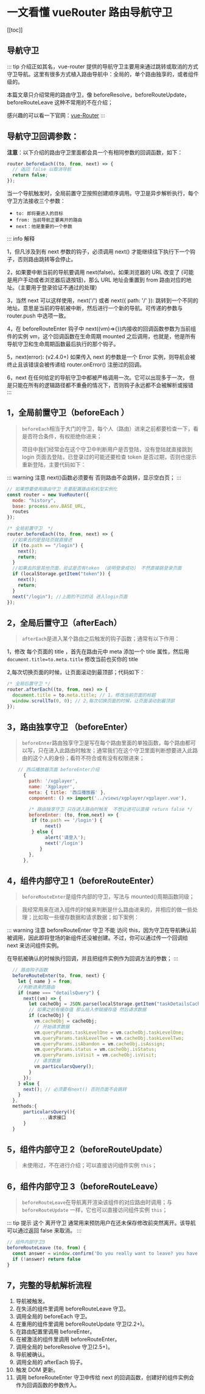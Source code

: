 # 一文看懂 vueRouter 路由导航守卫

[[toc]]

## 导航守卫

::: tip 介绍正如其名，vue-router 提供的导航守卫主要用来通过跳转或取消的方式守卫导航。这里有很多方式植入路由导航中：全局的，单个路由独享的，或者组件级的。

本篇文章只介绍常用的路由守卫，像 beforeResolve，beforeRouteUpdate，beforeRouteLeave 这种不常用的不在介绍；

感兴趣的可以看一下官网：[vue-Router](https://router.vuejs.org/zh/guide/advanced/navigation-guards.html) 
:::

## 导航守卫回调参数：

**注意**：以下介绍的路由守卫里面都会具一个有相同参数的回调函数，如下：

```javascript
router.beforeEach((to, from, next) => {
  // 返回 false 以取消导航
  return false;
});
```

当一个导航触发时，全局前置守卫按照创建顺序调用。守卫是异步解析执行，每个守卫方法接收三个参数：

- `to: 即将要进入的目标`
- `from: 当前导航正要离开的路由`
- `next：他是重要的一个参数`

::: info 解释

1，但凡涉及到有 next 参数的钩子，必须调用 next() 才能继续往下执行下一个钩子，否则路由跳转等会停止。

2，如果要中断当前的导航要调用 next(false)。如果浏览器的 URL 改变了 (可能是用户手动或者浏览器后退按钮)，那么 URL 地址会重置到 from 路由对应的地址。（主要用于登录验证不通过的处理） 

3，当然 next 可以这样使用，next('/') 或者 next({ path: '/' }): 跳转到一个不同的地址。意思是当前的导航被中断，然后进行一个新的导航。可传递的参数与 router.push 中选项一致。

4，在 beforeRouteEnter 钩子中 next((vm)=>{})内接收的回调函数参数为当前组件的实例 vm，这个回调函数在生命周期 mounted 之后调用，也就是，他是所有导航守卫和生命周期函数最后执行的那个钩子。

5，next(error): (v2.4.0+) 如果传入 next 的参数是一个 Error 实例，则导航会被终止且该错误会被传递给 router.onError() 注册过的回调。

6，next 在任何给定的导航守卫中都被严格调用一次。它可以出现多于一次， 但是只能在所有的逻辑路径都不重叠的情况下，否则钩子永远都不会被解析或报错
:::


## 1，全局前置守卫（beforeEach ）

> `beforeEach`相当于大门的守卫，每个人（路由）进来之前都要检查一下，看是否符合条件，有权拒绝你进来；
> 
> 项目中我们经常会在这个守卫中判断用户是否登陆，没有登陆就直接跳到 login 页面去登陆，已登录过的可能还要检查 token 是否过期，否则也提示重新登陆，主要代码如下：
> 

::: warning 注意
next()函数必须要有 否则路由不会跳转，显示空白页；
:::


```javascript
// 如果想要使用路由守卫 先要配置路由和机型实例化
const router = new VueRouter({
  mode: "history",
  base: process.env.BASE_URL,
  routes
});

/* 全局前置守卫  */
router.beforeEach((to, from, next) => {
  //如果去的是登陆页就直接进
  if (to.path == "/login") {
    next();
    return;
  }
  //如果去的是其他页面，验证是否有token （说明登录成功） 不然直接跳登录页面
  if (localStorage.getItem("token")) {
    next();
    return;
  }
  next("/login"); //上面的不过的话 进入login页面
});
```

## 2，全局后置守卫（afterEach）

> `afterEach`是进入某个路由之后触发的钩子函数；通常有以下作用： 

1，修改 每个页面的 title ，首先在路由元中 meta 添加一个 title 属性，然后用`document.title=to.meta.title` 修改当前也买你的 title 

2,每次切换页面的时候，让页面滚动到最顶部；代码如下：

```javascript
/* 全局后置守卫 */
router.afterEach((to, from, nex) => {
  document.title = to.meta.title; // 1，修改当前页面的标题
  window.scrollTo(0, 0); // 2,每次切换页面的时候，让页面滚动到最顶部
});
```

## 3，路由独享守卫 （beforeEnter）

> `beforeEnter`路由独享守卫是写在每个路由里面的单独函数，每个路由都可以写，只在进入此路由时触发；通常我们在这个守卫里面判断想要进入此路由的这个人的身份；看符不符合或有没有权限进来；

```javascript
 	// 西瓜播放器页面 beforeEnter介绍
      {
        path: '/xgplayer',
        name: 'Xgplayer',
        meta: { title: '西瓜播放器' },
        component: () => import('../views/xgplayer/xgplayer.vue'),

        /* 路由独享守卫 只在进入路由时触发  不想让进可以直接 return false */
        beforeEnter: (to, from,next) => {
         if (to.path == '/login') {
              next()
         } else {
              alert('请登入');
              next('/login')
         	}
        },
      },
```

## 4，组件内部守卫 1（beforeRouteEnter）

> `beforeRouteEnter`是组件内部的守卫，写法与 mounted()周期函数同级；


> 我经常用来在进入组件的时候来判断是什么路由进来的，并相应的做一些处理；比如取一些缓存数据和请求数据；如下案例：
>  
::: warning 注意
beforeRouteEnter 守卫 不能 访问 this，因为守卫在导航确认前被调用，因此即将登场的新组件还没被创建。不过，你可以通过传一个回调给 next 来访问组件实例。

在导航被确认的时候执行回调，并且把组件实例作为回调方法的参数；
:::

```javascript
  // 路由钩子函数
  beforeRouteEnter(to, from, next) {
    let { name } = from;
    //判断进来的路由
    if (name === "detailsQuery") {
      next((vm) => {
        let cacheObj = JSON.parse(localStorage.getItem("taskDetailsCache"));
        // 如果之前有缓存值 那么给入参赋缓存值 然后请求数据
        if (cacheObj) {
          vm.cacheObj = cacheObj;
          // 开始请求数据
          vm.queryParams.taskLevelOne = vm.cacheObj.taskLevelOne;
          vm.queryParams.taskLevelTwo = vm.cacheObj.taskLevelTwo;
          vm.queryParams.isAbandon = vm.cacheObj.isAssign;
          vm.queryParams.status = vm.cacheObj.isStatus;
          vm.queryParams.isVisit = vm.cacheObj.isVisit;
          // 请求数据
          vm.particularsQuery();
        }
      });
    } else {
      next(); // 必须要有next() 否则页面不会跳转
    }
  },
  methods:{
	  particularsQuery(){
	  		...请求接口
	  }
  }
```

## 5，组件内部守卫 2（beforeRouteUpdate）

> 未使用过，不在进行介绍；可以直接访问组件实例 `this`；

## 6，组件内部守卫 3（beforeRouteLeave）

> `beforeRouteLeave`在导航离开渲染该组件的对应路由时调用；与 `beforeRouteUpdate` 一样，它也可以直接访问组件实例 `this`；

::: tip 提示
这个 离开守卫 通常用来预防用户在还未保存修改前突然离开。该导航可以通过返回 false 来取消。
:::

```javascript
// 组件内部守卫3
beforeRouteLeave (to, from) {
  const answer = window.confirm('Do you really want to leave? you have unsaved changes!')
  if (!answer) return false
}

```

## 7，完整的导航解析流程

1.  导航被触发。
2.  在失活的组件里调用 beforeRouteLeave 守卫。
3.  调用全局的 beforeEach 守卫。
4.  在重用的组件里调用 beforeRouteUpdate 守卫(2.2+)。
5.  在路由配置里调用 beforeEnter。
6.  在被激活的组件里调用 beforeRouteEnter。
7.  调用全局的 beforeResolve 守卫(2.5+)。
8.  导航被确认。
9.  调用全局的 afterEach 钩子。
10. 触发 DOM 更新。
11. 调用 beforeRouteEnter 守卫中传给 next 的回调函数，创建好的组件实例会作为回调函数的参数传入。
